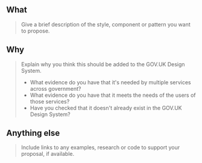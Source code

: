 <!--
If you are suggesting a change to something that already exists in the GOV.UK Design System, please propose it by commenting on the issue for that style, component or pattern. You can find issues for all published content in the 'Published' column of the GOV.UK Design System backlog.

If you need help putting your proposal together, you can email the Design System team at govuk-design-system-support@digital.cabinet-office.gov.uk.
-->

## What
> Give a brief description of the style, component or pattern you want to propose.

## Why
> Explain why you think this should be added to the GOV.UK Design System.
>
> - What evidence do you have that it's needed by multiple services across government?
> - What evidence do you have that it meets the needs of the users of those services?
> - Have you checked that it doesn't already exist in the GOV.UK Design System? 

## Anything else
> Include links to any examples, research or code to support your proposal, if available.

